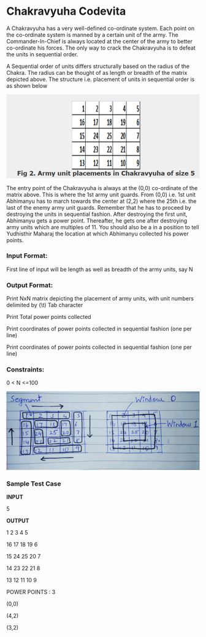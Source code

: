 # Chakravyuha Codevita

A Chakravyuha has a very well-defined co-ordinate system. Each point on the co-ordinate system is manned by a certain unit of the army. The Commander-In-Chief is always located at the center of the army to better co-ordinate his forces. The only way to crack the Chakravyuha is to defeat the units in sequential order.

A Sequential order of units differs structurally based on the radius of the Chakra. The radius can be thought of as length or breadth of the matrix depicted above. The structure i.e. placement of units in sequential order is as shown below

![](Extras/mJHkY.png)

The entry point of the Chakravyuha is always at the (0,0) co-ordinate of the matrix above. This is where the 1st army unit guards. From (0,0) i.e. 1st unit Abhimanyu has to march towards the center at (2,2) where the 25th i.e. the last of the enemy army unit guards. Remember that he has to proceed by destroying the units in sequential fashion. After destroying the first unit, Abhimanyu gets a power point. Thereafter, he gets one after destroying army units which are multiples of 11. You should also be a in a position to tell Yudhisthir Maharaj the location at which Abhimanyu collected his power points.

### Input Format:

First line of input will be length as well as breadth of the army units, say N

### Output Format:

Print NxN matrix depicting the placement of army units, with unit numbers delimited by (\t) Tab character

Print Total power points collected

Print coordinates of power points collected in sequential fashion (one per line)

Print coordinates of power points collected in sequential fashion (one per line)

### Constraints:

0 < N <=100

![](Extras/VPggo.jpg)

### Sample Test Case 

**INPUT**

5

**OUTPUT**

1 2 3 4 5

16 17 18 19 6

15 24 25 20 7

14 23 22 21 8

13 12 11 10 9

POWER POINTS : 3

(0,0)

(4,2)

(3,2)
